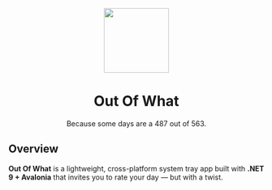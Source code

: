 <p align="center">
  <img width="128" align="center" src="Assets/icon.png">
</p>
<h1 align="center">
  Out Of What
</h1>
<p align="center">
  Because some days are a 487 out of 563.
</p>

## Overview

**Out Of What** is a lightweight, cross-platform system tray app built with **.NET 9 + Avalonia** that invites you to rate your day — but with a twist.  
